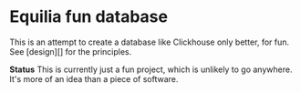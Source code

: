 # Equilia fun database

This is an attempt to create a database like Clickhouse only better, for fun.  See [design][] for the principles.

**Status** This is currently just a fun project, which is unlikely to go anywhere.  It's more of an idea than a piece of software.
